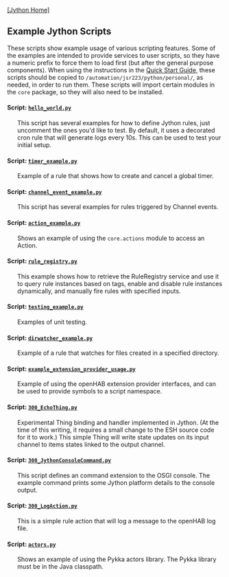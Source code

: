 [[Jython Home]](README.md)

## Example Jython Scripts

These scripts show example usage of various scripting features. 
Some of the examples are intended to provide services to user scripts, so they have a numeric prefix to force them to load first (but after the general purpose components). 
When using the instructions in the [Quick Start Guide](Getting-Started.md#quick-start-guide), these scripts should be copied to `/automation/jsr223/python/personal/`, as needed, in order to run them.
These scripts will import certain modules in the `core` package, so they will also need to be installed.

#### Script: [`hello_world.py`](/Script%20Examples/Python/hello_world.py)
<ul>

This script has several examples for how to define Jython rules, just uncomment the ones you'd like to test. By default, it uses a decorated cron rule that will generate logs every 10s. This can be used to test your initial setup.
</ul>

#### Script: [`timer_example.py`](/Script%20Examples/Python/timer_example.py)
<ul>

Example of a rule that shows how to create and cancel a global timer.
</ul>

#### Script: [`channel_event_example.py`](/Script%20Examples/Python/channel_event_example.py)
<ul>

This script has several examples for rules triggered by Channel events.
</ul>

#### Script: [`action_example.py`](/Script%20Examples/Python/action_example.py)
<ul>

Shows an example of using the `core.actions` module to access an Action.
</ul>

#### Script: [`rule_registry.py`](/Script%20Examples/Python/rule_registry.py)
<ul>

This example shows how to retrieve the RuleRegistry service and use it to query rule instances based on tags,
enable and disable rule instances dynamically, and manually fire rules with specified inputs.
</ul>

#### Script: [`testing_example.py`](/Script%20Examples/Python/testing_example.py)
<ul>

Examples of unit testing.
</ul>

#### Script: [`dirwatcher_example.py`](/Script%20Examples/Python/dirwatcher_example.py)
<ul>

Example of a rule that watches for files created in a specified directory.
</ul>

#### Script: [`example_extension_provider_usage.py`](/Script%20Examples/Python/example_extension_provider_usage.py)
<ul>

Example of using the openHAB extension provider interfaces, and can be used to provide symbols to a script namespace.
</ul>

#### Script: [`300_EchoThing.py`](/Script%20Examples/Python/component5/300_EchoThing.py)
<ul>

Experimental Thing binding and handler implemented in Jython. (At the time of this writing, 
it requires a small change to the ESH source code for it to work.) 
This simple Thing will write state updates on its input channel to items states linked to the output channel.
</ul>

#### Script: [`300_JythonConsoleCommand.py`](/Script%20Examples/Python/components/300_JythonConsoleCommand.py)
<ul>

This script defines an command extension to the OSGI console. 
The example command prints some Jython platform details to the console output.
</ul>

#### Script: [`300_LogAction.py`](/Script%20Examples/Python/components/300_LogAction.py)
<ul>

This is a simple rule action that will log a message to the openHAB log file.
</ul>

#### Script: [`actors.py`](/Script%20Examples/Python/actors.py)
<ul>

Shows an example of using the Pykka actors library. The Pykka library must be in the Java classpath.
</ul>